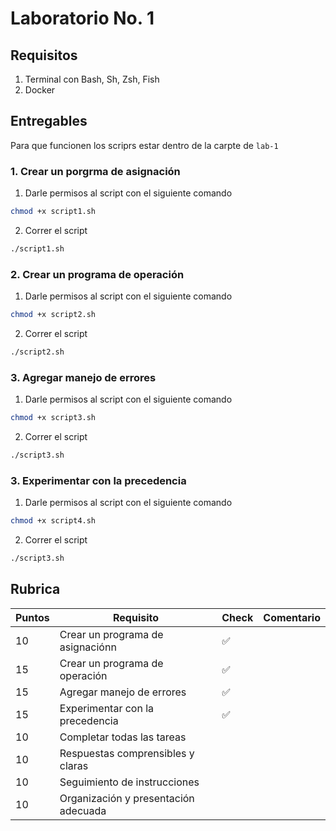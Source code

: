 # Laboratorio No. 1

## Requisitos
1. Terminal con Bash, Sh, Zsh, Fish
2. Docker 

## Entregables

Para que funcionen los scriprs estar dentro de la carpte de `lab-1`

### 1. Crear un porgrma de asignación 

1. Darle permisos al script con el siguiente comando
```bash
chmod +x script1.sh
```
2. Correr el script 
```bash
./script1.sh
```

### 2. Crear un programa de operación

1. Darle permisos al script con el siguiente comando
```bash
chmod +x script2.sh
```
2. Correr el script 
```bash
./script2.sh
```
### 3. Agregar manejo de errores

1. Darle permisos al script con el siguiente comando
```bash
chmod +x script3.sh
```
2. Correr el script 
```bash
./script3.sh
```

### 3. Experimentar con la precedencia

1. Darle permisos al script con el siguiente comando
```bash
chmod +x script4.sh
```
2. Correr el script 
```bash
./script3.sh
```

## Rubrica 
| Puntos | Requisito | Check | Comentario |
|----|----|----|----|
10 | Crear un programa de asignaciónn | ✅ | 
15 | Crear un programa de operación | ✅ | 
15 | Agregar manejo de errores | ✅ | 
15 | Experimentar con la precedencia | ✅ | 
10 | Completar todas las tareas | |
10 | Respuestas comprensibles y claras | |
10 | Seguimiento de instrucciones | | 
10 | Organización y presentación adecuada | |